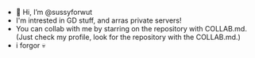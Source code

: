- 👋 Hi, I’m @sussyforwut
- I'm intrested in GD stuff, and arras private servers!
- You can collab with me by starring on the repository with COLLAB.md. (Just check my profile, look for the repository with the COLLAB.md.)
- i forgor 💀
